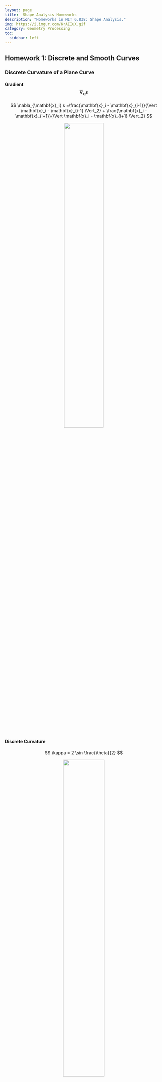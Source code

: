 ```yaml
---
layout: page
title:  Shape Analysis Homeworks
description: "Homeworks in MIT 6.838: Shape Analysis."
img: https://i.imgur.com/KrAIIuX.gif
category: Geometry Processing
toc:
  sidebar: left
---
```



## Homework 1: Discrete and Smooth Curves

### Discrete Curvature of a Plane Curve

#### Gradient $$\nabla_{\mathbf{x}_i} s$$

$$
\nabla_{\mathbf{x}_i} s =\frac{\mathbf{x}_i - \mathbf{x}_{i-1}}{\Vert \mathbf{x}_i - \mathbf{x}_{i-1} \Vert_2} + \frac{\mathbf{x}_i - \mathbf{x}_{i+1}}{\Vert \mathbf{x}_i - \mathbf{x}_{i+1} \Vert_2}
$$

<div align=center>
<img src="https://search.pstatic.net/common?src=https://i.imgur.com/HEp18iQ.png" width="50%">
</div>

#### Discrete Curvature

$$
\kappa = 2 \sin \frac{\theta}{2}
$$

<div align=center>
<img src="https://search.pstatic.net/common?src=https://i.imgur.com/YMaEmwy.png" width="51%">
</div>

#### Curve Shortening Flow

$$
\mathbf{x}_i' = \mathbf{x}_i - (\nabla_{\mathbf{x}_i} s) h
$$

<div align=center>
<img src="https://search.pstatic.net/common?src=https://i.imgur.com/J1jChfg.gif" width="50%">
</div>

<div align=center>
<img src="https://search.pstatic.net/common?src=https://i.imgur.com/lE8Rv1s.gif" width="50%">
</div>

<div align=center>
<img src="https://search.pstatic.net/common?src=https://i.imgur.com/KE61wET.gif" width="50%">
</div>

### Discrete Elastic Rods

<div align=center>
<img src="https://search.pstatic.net/common?src=https://i.imgur.com/cHm2IwG.gif" width="45%">
<img src="https://search.pstatic.net/common?src=https://i.imgur.com/VvSJcuN.gif" width="45%">
<img src="https://search.pstatic.net/common?src=https://i.imgur.com/HLOl1tB.gif" width="45%">
<img src="https://search.pstatic.net/common?src=https://i.imgur.com/KrAIIuX.gif" width="45%">
</div>

## Homework 2: Surfaces and Curvature

### Mean Curvature Flow with Explicit Integrator

$$
\frac{\mathbf{p} (t+\tau) - \mathbf{p} (t)}{\tau} = - \mathbf{M}^{-1} (\mathbf{p} (t)) \cdot \mathbf{L} (\mathbf{p} (t)) \cdot \mathbf{p} (t)
$$

$$
\mathbf{p} (t+\tau) = \mathbf{p} (t) - \tau \mathbf{M}^{-1} (\mathbf{p} (t)) \cdot \mathbf{L} (\mathbf{p} (t)) \cdot \mathbf{p} (t)
$$

<div align=center>
<img src="https://search.pstatic.net/common?src=https://i.imgur.com/14jPnsN.gif" width="50%">
</div>

### Mean Curvature Flow with (Semi-)Implicit Integrator

$$
\frac{\mathbf{p} (t+\tau) - \mathbf{p} (t)}{\tau} = - \mathbf{M}^{-1} (\mathbf{p} (t)) \cdot \mathbf{L} (\mathbf{p} (t)) \cdot \mathbf{p} (t+\tau)
$$

$$
\mathbf{p} (t+\tau) =\bigg(\mathbf{I} + \tau \mathbf{M}^{-1} (\mathbf{p} (t)) \cdot \mathbf{L} (\mathbf{p} (t)) \bigg)^{-1} \cdot \mathbf{p} (t) 
$$

<div align=center>
<img src="https://search.pstatic.net/common?src=https://i.imgur.com/Bl0zqwZ.gif" width="50%">
</div>

### Non-Singular Mean Curvature Flow

$$
\mathbf{p} (t+\tau) = \bigg(\mathbf{I} + \tau \mathbf{M}^{-1} (\mathbf{p} (t)) \cdot \mathbf{L} (\mathbf{p} (0)) \bigg)^{-1} \cdot \mathbf{p} (t) 
$$

<div align=center>
<img src="https://search.pstatic.net/common?src=https://i.imgur.com/RDqlDh7.gif" width="50%">
</div>

## Homework 3: Geodesics, Distance, and Metric Embedding

### Swiss-Roll DataSet

<div align=center>
<img src="https://search.pstatic.net/common?src=https://i.imgur.com/KiBi29n.png" width="45%">
</div>

### Maximum Variance Unfolding

<div align=center>
<img src="https://search.pstatic.net/common?src=https://i.imgur.com/s4WDk8X.png" width="45%">
<img src="https://search.pstatic.net/common?src=https://i.imgur.com/eyU9fFs.png" width="45%">
<img src="https://search.pstatic.net/common?src=https://i.imgur.com/EwffIl4.png" width="45%">
<img src="https://search.pstatic.net/common?src=https://i.imgur.com/1FDabII.png" width="45%">
</div>

## Homework 4: Laplacian and Vector Fields

### Helmholtz Decomposition

1. $$\nabla \cdot V = \nabla \cdot \nabla \zeta = \Delta \zeta$$
2. $$\nabla \times W = V - \nabla \zeta$$

### Geodesic Distance from the Laplacian

#### Heat Kernel & Normalized Gradient

<div align=center>
<img src="https://search.pstatic.net/common?src=https://i.imgur.com/92t2TcB.png" width="50%">
</div>

#### Divergences

<div align=center>
<img src="https://search.pstatic.net/common?src=https://i.imgur.com/U3vhQx3.png" width="50%">
</div>

#### Geodesic Distances

<div align=center>
<img src="https://search.pstatic.net/common?src=https://i.imgur.com/JhFYXjq.png" width="50%">
</div>

### Parallel Transport from the Connection Laplacian

<div align=center>
<img src="https://search.pstatic.net/common?src=https://i.imgur.com/GQYwCBz.png" width="50%">
</div>

<div align=center>
<img src="https://search.pstatic.net/common?src=https://i.imgur.com/k5hiqoa.png" width="50%">
</div>

<div align=center>
<img src="https://search.pstatic.net/common?src=https://i.imgur.com/DCl9ppI.png" width="50%">
</div>

### Operator Approach to Tangent Vector Fields

#### Scalar Field Advection

<div align=center>
<img src="https://search.pstatic.net/common?src=https://i.imgur.com/obuaX0R.gif" width="50%">
</div>

## Manifold Optimization and Optimal Transport

### Optimal Transport

(a) $$W(\mathbf{p}, \mathbf{q})$$ measures the minimum cost of transporting $$\mathbf{p}$$ to $$\mathbf{q}$$.

(b) Let $$K_\alpha = e^{-\frac{C}{\alpha}}$$, then

$$
\begin{aligned}
\alpha \cdot \text{KL} (T \Vert K_\alpha) &= \alpha \cdot \sum_{ij} T_{ij} \bigg( \ln{\frac{T_{ij}}{(K_\alpha)_{ij}}} -1 \bigg) = \alpha \cdot \bigg( \sum_{ij} T_{ij} \big( \ln{T_{ij}}-1 \big) - \sum_{ij} T_{ij} \ln{(K_\alpha)_{ij}} \bigg) \\
&= \alpha \cdot \bigg( \sum_{ij} T_{ij} \ln{T_{ij}} - 1 \bigg) + \alpha \cdot \sum_{ij} T_{ij} \cdot \bigg( \frac{C_{ij}}{\alpha} \bigg) \\
&= \sum_{ij} T_{ij} \cdot C_{ij} + \alpha \cdot \bigg( \sum_{ij} T_{ij} \ln{T_{ij}} - 1 \bigg)
\end{aligned}
$$

(c) The Lagrange could be expressed as:

$$
\mathcal{L} (T; \lambda, \mu) = \sum_{ij} T_{ij} \cdot C_{ij} + \alpha \cdot \bigg( \sum_{ij} T_{ij} \ln{T_{ij}} - 1 \bigg) + \sum_i \lambda_i \cdot \bigg( \sum_j T_{ij} - p_i \bigg) + \sum_j \mu_j \cdot \bigg( \sum_i T_{ij} - q_j \bigg)
$$

where $$\lambda_i$$ and $$\mu_j$$ are Lagrange multipliers.

Taking derivative of $$T_{ij}$$, we have:

$$
\frac{\partial \mathcal{L}}{\partial T_{ij}} = C_{ij} + \alpha ( \ln{T_{ij}} + 1 ) + \lambda_i + \mu_j = 0
$$

which implies:

$$
T_{ij} = \exp \bigg\{ - \frac{C_{ij} + \lambda_i + \mu_j}{\alpha} - 1 \bigg\} 
= e^{-\frac{\lambda_i}{\alpha}-\frac{1}{2}} \cdot e^{-\frac{C_{ij}}{\alpha}} \cdot e^{-\frac{\mu_j}{\alpha}-\frac{1}{2}}
$$

Thus, 

$$
T = \text{diag}(\mathbf{v}) \cdot K_\alpha \cdot \text{diag}(\mathbf{w}) 
$$

where

$$
\mathbf{v}_i = e^{-\frac{\lambda_i}{\alpha}-\frac{1}{2}}
$$

$$
\mathbf{w}_j = e^{-\frac{\mu_j}{\alpha}-\frac{1}{2}}
$$

(d) When $$\alpha$$ is small enough, we have

$$
C_{ij} = d^2(x_i, x_j) \approx -2 \times \frac{\alpha}{2} \ln \mathcal{H}_{\frac{\alpha}{2}} (x_i, x_j)
$$

Thus,

$$
\mathcal{H}_{\frac{\alpha}{2}} (x_i, x_j) \approx e^{-\frac{C_{ij}}{\alpha}} = (K_\alpha)_{ij}
$$

(e) If $$k$$ is odd, the Lagrange could be expressed as

$$
\begin{aligned}
\mathcal{L} (T; \lambda) 
&= \text{KL} (T \Vert T^{(k-1)}) + \sum_i \lambda_i \cdot \bigg( \sum_j T_{ij} - p_i \bigg) \\
&= \sum_{ij} T_{ij} \bigg( \ln{T_{ij}} - \ln{T^{(k-1)}_{ij}} -1 \bigg) + \sum_i \lambda_i \cdot \bigg( \sum_j T_{ij} - p_i \bigg) \\
&= \sum_{ij} T_{ij} \bigg( \ln{T_{ij}} - \ln{T^{(k-1)}_{ij}} \bigg) + \sum_i \lambda_i \cdot \bigg( \sum_j T_{ij} - p_i \bigg) - 1
\end{aligned}
$$

Taking derivative of $$T_{ij}$$, we have

$$
\frac{\partial \mathcal{L}}{\partial T_{ij}} = \bigg( \ln{T_{ij}} - \ln{T^{(k-1)}_{ij}} \bigg) + 1 + \lambda_i = 0
$$

Thus,

$$
T_{ij} = \frac{T^{(k-1)}_{ij}}{e^{1+\lambda_i}}
$$

This implies that

$$
T^{(k)} = \text{diag}(\mathbf{\tilde{v}}^{(k)}) \cdot T^{(k-1)}
$$

where

$$
\mathbf{\tilde{v}}^{(k)}_i = \frac{1}{e^{1+\lambda_i}}
$$

Similarly, when $$k$$ is even, we have

$$
T_{ij} = \frac{T^{(k-1)}_{ij}}{e^{1+\mu_j}}
$$

where $$\mu_j$$ is the Lagrange multiplier. Then,

$$
T^{(k)} = T^{(k-1)} \cdot \text{diag}(\mathbf{\tilde{w}}^{(k)}) 
$$

$$
\mathbf{\tilde{w}}^{(k)}_j = \frac{1}{e^{1+\mu_j}}
$$

Putting these together, we derive the iteration

$$
\begin{aligned}
T^{(k)} &= \text{diag}(\mathbf{v}^{(k)}) \cdot T^{(0)} \cdot \text{diag}(\mathbf{w}^{(k)}) \\
&= \text{diag}(\mathbf{v}^{(k)}) \cdot \mathcal{H}_{\frac{\alpha}{2}} \cdot \text{diag}(\mathbf{w}^{(k)})
\end{aligned}
$$

Now we only need to determine the vectors $$\mathbf{v}^{(k)}$$ and $$\mathbf{w}^{(k)}$$. Suppose $$k$$ is odd, the constraints of $$p_i$$ gives

$$
p_i = \sum_j T^{(k)}_{ij} = \mathbf{\tilde{v}}^{(k)}_i \cdot \sum_j T^{(k-1)}_{ij} 
$$

Thus,

$$
\mathbf{\tilde{v}}^{(k)}_i = \frac{p_i}{\sum_j T^{(k-1)}_{ij}} = \frac{p_i}{\sum_j T^{(k-2)}_{ij} \tilde{\mathbf{w}}^{(k-1)}_j}
$$

Similarly, when $$k$$ is even we have

$$
q_j = \sum_i T^{(k)}_{ij} = \mathbf{\tilde{w}}^{(k)}_j \cdot \sum_i T^{(k-1)}_{ij} 
$$

$$
\mathbf{\tilde{w}}^{(k)}_j = \frac{q_j}{\sum_i T^{(k-1)}_{ij}} = \frac{q_j}{\sum_i T^{(k-2)}_{ij} \tilde{\mathbf{v}}^{(k-1)}_i}
$$

Now we derive the **Sinkhorn iteration** step:

$$
\mathbf{v} \leftarrow \mathbf{p} \oslash (T \cdot \mathbf{w})
$$

$$
\mathbf{w} \leftarrow \mathbf{q} \oslash (\mathbf{v} \cdot T)
$$

where $$\oslash$$ is the elementwise division operator.

(f)

<div align=center>
<img src="https://search.pstatic.net/common?src=https://i.imgur.com/zCVLfjc.jpg" width="40%">
<img src="https://search.pstatic.net/common?src=https://i.imgur.com/YhZo8Tc.jpg" width="42%">
</div>